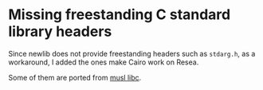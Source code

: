 # Missing freestanding C standard library headers
Since newlib does not provide freestanding headers such as `stdarg.h`, as a
workaround, I added the ones make Cairo work on Resea.

Some of them are ported from [musl libc](https://www.musl-libc.org/).
